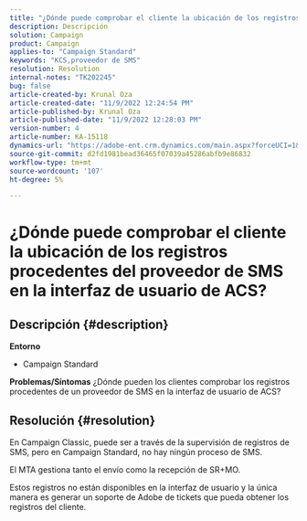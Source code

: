 ```yaml
---
title: "¿Dónde puede comprobar el cliente la ubicación de los registros procedentes del proveedor de SMS en la interfaz de usuario de ACS?"
description: Descripción
solution: Campaign
product: Campaign
applies-to: "Campaign Standard"
keywords: "KCS,proveedor de SMS"
resolution: Resolution
internal-notes: "TK202245"
bug: false
article-created-by: Krunal Oza
article-created-date: "11/9/2022 12:24:54 PM"
article-published-by: Krunal Oza
article-published-date: "11/9/2022 12:28:03 PM"
version-number: 4
article-number: KA-15118
dynamics-url: "https://adobe-ent.crm.dynamics.com/main.aspx?forceUCI=1&pagetype=entityrecord&etn=knowledgearticle&id=54638f7f-2960-ed11-9562-6045bd0067ea"
source-git-commit: d2fd1981bead36465f07039a45286abfb9e86832
workflow-type: tm+mt
source-wordcount: '107'
ht-degree: 5%

---
```


# ¿Dónde puede comprobar el cliente la ubicación de los registros procedentes del proveedor de SMS en la interfaz de usuario de ACS?

## Descripción {#description}

<b>Entorno</b>
- Campaign Standard



<b>Problemas/Síntomas</b>
¿Dónde pueden los clientes comprobar los registros procedentes de un proveedor de SMS en la interfaz de usuario de ACS?


## Resolución {#resolution}


En Campaign Classic, puede ser a través de la supervisión de registros de SMS, pero en Campaign Standard, no hay ningún proceso de SMS.

El MTA gestiona tanto el envío como la recepción de SR+MO.

Estos registros no están disponibles en la interfaz de usuario y la única manera es generar un soporte de Adobe de tickets que pueda obtener los registros del cliente.

